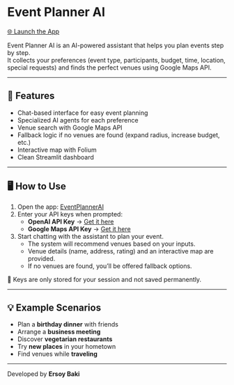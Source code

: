 # Event Planner AI  

<a href="https://eventplannerai.streamlit.app" target="_blank">🌐 Launch the App</a>

Event Planner AI is an AI-powered assistant that helps you plan events step by step.  
It collects your preferences (event type, participants, budget, time, location, special requests) and finds the perfect venues using Google Maps API.  

---

## 🚀 Features  
- Chat-based interface for easy event planning  
- Specialized AI agents for each preference  
- Venue search with Google Maps API  
- Fallback logic if no venues are found (expand radius, increase budget, etc.)  
- Interactive map with Folium  
- Clean Streamlit dashboard  

---

## 🖥️ How to Use  
1. Open the app: <a href="https://eventplannerai.streamlit.app" target="_blank">EventPlannerAI</a>
2. Enter your API keys when prompted:  
   - **OpenAI API Key** → [Get it here](https://platform.openai.com/api-keys)  
   - **Google Maps API Key** → [Get it here](https://console.cloud.google.com/)  
3. Start chatting with the assistant to plan your event.  
   - The system will recommend venues based on your inputs.  
   - Venue details (name, address, rating) and an interactive map are provided.  
   - If no venues are found, you’ll be offered fallback options.  

🔑 Keys are only stored for your session and not saved permanently.  

---

## 💡 Example Scenarios  
- Plan a **birthday dinner** with friends  
- Arrange a **business meeting**  
- Discover **vegetarian restaurants**  
- Try **new places** in your hometown  
- Find venues while **traveling**  

---

Developed by **Ersoy Baki**  
